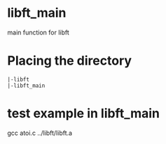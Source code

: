 # libft_main
main function for libft

# Placing the directory
```.
|-libft
|-libft_main
```
# test example in libft_main
gcc atoi.c ../libft/libft.a
